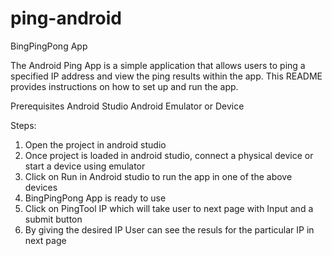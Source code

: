 # ping-android
BingPingPong App

The Android Ping App is a simple application that allows users to ping a specified IP address and view the ping results within the app. This README provides instructions on how to set up and run the app.

Prerequisites
Android Studio
Android Emulator or Device

Steps:
1. Open the project in android studio
2. Once project is loaded in android studio, connect a physical device or start a device using emulator
3. Click on Run in Android studio to run the app in one of the above devices
4. BingPingPong App is ready to use
5. Click on PingTool IP which will take user to next page with Input and a submit button
6. By giving the desired IP User can see the resuls for the particular IP in next page
